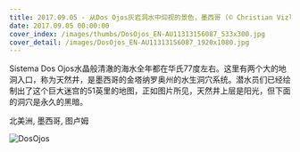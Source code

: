 ```yaml
---
title: 2017.09.05 - 从Dos Ojos灰岩洞水中仰视的景色，墨西哥 (© Christian Vizl/Tandem Stills + Motion)
date: 2017.09.05 00:00:00
cover_index: /images/thumbs/DosOjos_EN-AU11313156087_533x300.jpg
cover_detail: /images/DosOjos_EN-AU11313156087_1920x1080.jpg
---
```


Sistema Dos
Ojos水晶般清澈的海水全年都在华氏77度左右。这里有两个大的地洞入口，称为天然井，是墨西哥的金塔纳罗奥州的水生洞穴系统。潜水员们已经绘制出了这个巨大迷宫的51英里的地图，正如图片所见，天然井上层是阳光，但下面的洞穴是永久的黑暗。

北美洲, 墨西哥, 图卢姆

![DosOjos](/images/DosOjos_EN-AU11313156087_1920x1080.jpg)
